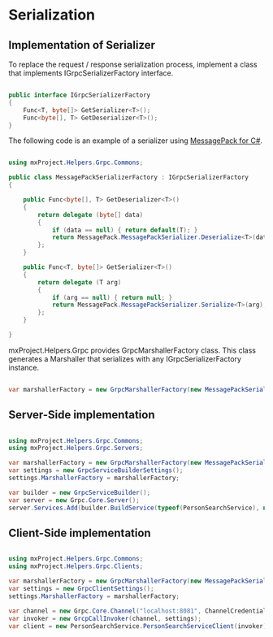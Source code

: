 # Serialization #

## Implementation of Serializer ##

To replace the request / response serialization process, implement a class that implements IGrpcSerializerFactory interface.


```csharp

public interface IGrpcSerializerFactory
{
    Func<T, byte[]> GetSerializer<T>();
    Func<byte[], T> GetDeserializer<T>();
}

```

The following code is an example of a serializer using [MessagePack for C#](https://github.com/neuecc/MessagePack-CSharp).

```csharp

using mxProject.Helpers.Grpc.Commons;

public class MessagePackSerializerFactory : IGrpcSerializerFactory
{

    public Func<byte[], T> GetDeserializer<T>()
    {
        return delegate (byte[] data)
        {
            if (data == null) { return default(T); }
            return MessagePack.MessagePackSerializer.Deserialize<T>(data);
        };
    }

    public Func<T, byte[]> GetSerializer<T>()
    {
        return delegate (T arg)
        {
            if (arg == null) { return null; }
            return MessagePack.MessagePackSerializer.Serialize<T>(arg);
        };
    }

}

```

mxProject.Helpers.Grpc provides GrpcMarshallerFactory class.
This class generates a Marshaller that serializes with any IGrpcSerializerFactory instance.

```csharp

var marshallerFactory = new GrpcMarshallerFactory(new MessagePackSerializerFactory());

```


## Server-Side implementation ##


```csharp

using mxProject.Helpers.Grpc.Commons;
using mxProject.Helpers.Grpc.Servers;

var marshallerFactory = new GrpcMarshallerFactory(new MessagePackSerializerFactory());
var settings = new GrpcServiceBuilderSettings();
settings.MarshallerFactory = marshallerFactory;

var builder = new GrpcServiceBuilder();
var server = new Grpc.Core.Server();
server.Services.Add(builder.BuildService(typeof(PersonSearchService), new PersonSearchServiceImpl(), settings));

```


## Client-Side implementation ##


```csharp

using mxProject.Helpers.Grpc.Commons;
using mxProject.Helpers.Grpc.Clients;

var marshallerFactory = new GrpcMarshallerFactory(new MessagePackSerializerFactory());
var settings = new GrpcClientSettings();
settings.MarshallerFactory = marshallerFactory;

var channel = new Grpc.Core.Channel("localhost:8081", ChannelCredentials.Insecure);
var invoker = new GrcpCallInvoker(channel, settings);
var client = new PersonSearchService.PersonSearchServiceClient(invoker);

```

